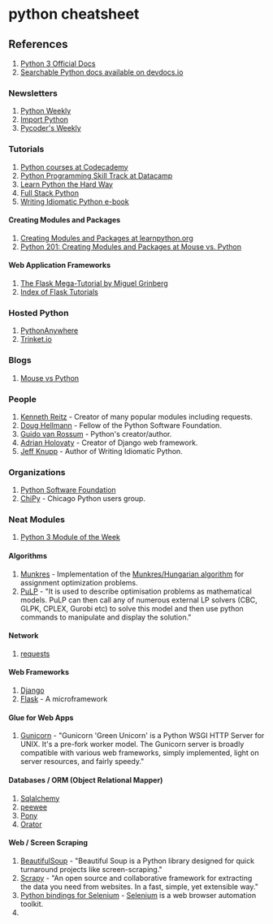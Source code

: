 # python cheatsheet

## References

1. [Python 3 Official Docs](https://docs.python.org/3/)
1. [Searchable Python docs available on devdocs.io](http://devdocs.io/)

### Newsletters

1. [Python Weekly](https://www.pythonweekly.com/)
1. [Import Python](http://importpython.com/newsletter/)
1. [Pycoder's Weekly](http://pycoders.com/)

### Tutorials

1. [Python courses at Codecademy](https://www.codecademy.com/catalog/language/python)
1. [Python Programming Skill Track at Datacamp](https://www.datacamp.com/tracks/python-programming)
1. [Learn Python the Hard Way](https://learnpythonthehardway.org/)
1. [Full Stack Python](https://www.fullstackpython.com/)
1. [Writing Idiomatic Python e-book](https://jeffknupp.com/writing-idiomatic-python-ebook/)

#### Creating Modules and Packages

1. [Creating Modules and Packages at learnpython.org](https://www.learnpython.org/en/Modules_and_Packages)
1. [Python 201: Creating Modules and Packages at Mouse vs. Python](https://www.blog.pythonlibrary.org/2012/07/08/python-201-creating-modules-and-packages/)

#### Web Application Frameworks

1. [The Flask Mega-Tutorial by Miguel Grinberg](https://blog.miguelgrinberg.com/post/the-flask-mega-tutorial-part-i-hello-world)
1. [Index of Flask Tutorials](https://www.fullstackpython.com/flask.html)

### Hosted Python

1. [PythonAnywhere](https://www.pythonanywhere.com/)
1. [Trinket.io](https://trinket.io/)

### Blogs

1. [Mouse vs Python](https://www.blog.pythonlibrary.org/)

### People

1. [Kenneth Reitz](https://www.kennethreitz.org/) - Creator of many popular modules including requests.
1. [Doug Hellmann](https://doughellmann.com/blog/) - Fellow of the Python Software Foundation.
1. [Guido van Rossum](https://gvanrossum.github.io/) - Python's creator/author.
1. [Adrian Holovaty](http://www.holovaty.com/) - Creator of Django web framework.
1. [Jeff Knupp](https://jeffknupp.com/) - Author of Writing Idiomatic Python.

### Organizations

1. [Python Software Foundation](https://www.python.org/psf/)
1. [ChiPy](http://www.chipy.org/) - Chicago Python users group.

### Neat Modules

1. [Python 3 Module of the Week](https://pymotw.com/3/)

#### Algorithms

1. [Munkres](http://software.clapper.org/munkres/) - Implementation of the [Munkres/Hungarian algorithm](https://en.wikipedia.org/wiki/Hungarian_algorithm) for assignment optimization problems.
1. [PuLP](https://pythonhosted.org/PuLP/) - "It is used to describe optimisation problems as mathematical models. PuLP can then call any of numerous external LP solvers (CBC, GLPK, CPLEX, Gurobi etc) to solve this model and then use python commands to manipulate and display the solution."

#### Network

1. [requests](http://docs.python-requests.org/en/master/)

#### Web Frameworks

1. [Django](https://docs.djangoproject.com/)
1. [Flask](http://flask.pocoo.org/) - A microframework

#### Glue for Web Apps

1. [Gunicorn](http://gunicorn.org/) - "Gunicorn 'Green Unicorn' is a Python WSGI HTTP Server for UNIX. It's a pre-fork worker model. The Gunicorn server is broadly compatible with various web frameworks, simply implemented, light on server resources, and fairly speedy."

#### Databases / ORM (Object Relational Mapper)

1. [Sqlalchemy](https://www.sqlalchemy.org/)
1. [peewee](http://docs.peewee-orm.com/en/latest/)
1. [Pony](https://ponyorm.com/)
1. [Orator](https://orator-orm.com/)

#### Web / Screen Scraping

1. [BeautifulSoup](https://www.crummy.com/software/BeautifulSoup/) - "Beautiful Soup is a Python library designed for quick turnaround projects like screen-scraping."
1. [Scrapy](https://scrapy.org/) - "An open source and collaborative framework for extracting the data you need from websites. In a fast, simple, yet extensible way."
1. [Python bindings for Selenium](https://pypi.python.org/pypi/selenium) - [Selenium](http://www.seleniumhq.org/) is a web browser automation toolkit.
1. 

